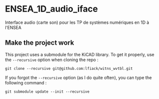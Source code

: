 # ENSEA_1D_audio_iface
Interface audio (carte son) pour les TP de systèmes numériques en 1D à l'ENSEA

## Make the project work
This project uses a submodule for the KiCAD library. To get it properly, use the `--recursive` option when cloning the repo :
```
git clone --recursive git@github.com:lfiack/witns_wvtbl.git
```

If you forgot the `--recursive` option (as I do quite often), you can type the following command :
```
git submodule update --init --recursive
```
